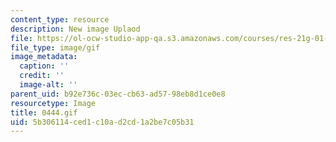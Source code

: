 ```yaml
---
content_type: resource
description: New image Uplaod
file: https://ol-ocw-studio-app-qa.s3.amazonaws.com/courses/res-21g-01-kana-spring-2010/5b306114ced1c10ad2cd1a2be7c05b31_0444.gif
file_type: image/gif
image_metadata:
  caption: ''
  credit: ''
  image-alt: ''
parent_uid: b92e736c-03ec-cb63-ad57-98eb8d1ce0e8
resourcetype: Image
title: 0444.gif
uid: 5b306114-ced1-c10a-d2cd-1a2be7c05b31
---
```

